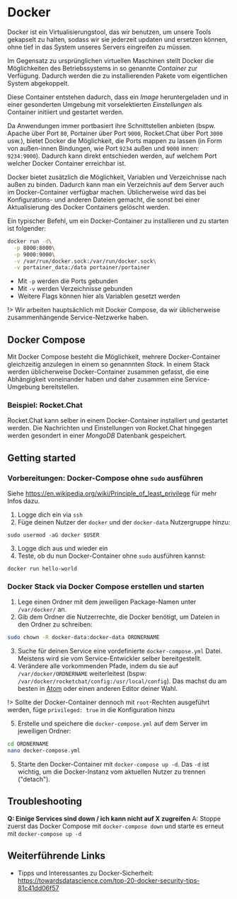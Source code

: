 # Docker

Docker ist ein Virtualisierungstool, das wir benutzen, um unsere Tools gekapselt zu halten, sodass wir sie jederzeit updaten und ersetzen können, ohne tief in das System unseres Servers eingreifen zu müssen.

Im Gegensatz zu ursprünglichen virtuellen Maschinen stellt Docker die Möglichkeiten des Betriebssystems in so genannte *Container* zur Verfügung. Dadurch werden die zu installierenden Pakete vom eigentlichen System abgekoppelt.

Diese Container entstehen dadurch, dass ein *Image* heruntergeladen und in einer gesonderten Umgebung mit vorselektierten *Einstellungen* als Container initiiert und gestartet werden.

Da Anwendungen immer portbasiert ihre Schnittstellen anbieten (bspw. Apache über Port `80`, Portainer über Port `9000`, Rocket.Chat über Port `3000` usw.), bietet Docker die Möglichkeit, die Ports mappen zu lassen (in Form von außen-innen Bindungen, wie Port `9234` außen und `9000` innen: `9234:9000`). Dadurch kann direkt entschieden werden, auf welchem Port welcher Docker Container erreichbar ist.

Docker bietet zusätzlich die Möglichkeit, Variablen und Verzeichnisse nach außen zu binden. Dadurch kann man ein Verzeichnis auf dem Server auch im Docker-Container verfügbar machen. Üblicherweise wird das bei Konfigurations- und anderen Dateien gemacht, die sonst bei einer Aktualisierung des Docker Containers gelöscht werden.

Ein typischer Befehl, um ein Docker-Container zu installieren und zu starten ist folgender:

```bash
docker run -d\
  -p 8000:8000\
  -p 9000:9000\
  -v /var/run/docker.sock:/var/run/docker.sock\
  -v portainer_data:/data portainer/portainer
```

- Mit `-p` werden die Ports gebunden
- Mit `-v` werden Verzeichnisse gebunden
- Weitere Flags können hier als Variablen gesetzt werden

!> Wir arbeiten hauptsächlich mit Docker Compose, da wir üblicherweise zusammenhängende Service-Netzwerke haben.

## Docker Compose

Mit Docker Compose besteht die Möglichkeit, mehrere Docker-Container gleichzeitig anzulegen in einem so genannnten *Stack*. In einem Stack werden üblicherweise Docker-Container zusammen gefasst, die eine Abhängigkeit voneinander haben und daher zusammen eine Service-Umgebung bereitstellen.

### Beispiel: Rocket.Chat
Rocket.Chat kann selber in einem Docker-Container installiert und gestartet werden. Die Nachrichten und Einstellungen von Rocket.Chat hingegen werden gesondert in einer *MongoDB* Datenbank gespeichert.

## Getting started

### Vorbereitungen: Docker-Compose ohne `sudo` ausführen
Siehe <https://en.wikipedia.org/wiki/Principle_of_least_privilege> für mehr Infos dazu.

1. Logge dich ein via `ssh`
2. Füge deinen Nutzer der `docker` und der `docker-data` Nutzergruppe hinzu:
```
sudo usermod -aG docker $USER
```
3. Logge dich aus und wieder ein
4. Teste, ob du nun Docker-Container ohne `sudo` ausführen kannst:
```
docker run hello-world
```

### Docker Stack via Docker Compose erstellen und starten

1. Lege einen Ordner mit dem jeweiligen Package-Namen unter `/var/docker/` an.
2. Gib dem Ordner die Nutzerrechte, die Docker benötigt, um Dateien in den Ordner zu schreiben:
```bash
sudo chown -R docker-data:docker-data ORDNERNAME
```
3. Suche für deinen Service eine vordefinierte `docker-compose.yml` Datei. Meistens wird sie vom Service-Entwickler selber bereitgestellt.
4. Verändere alle vorkommenden Pfade, indem du sie auf `/var/docker/ORDNERNAME` weiterleitest (bspw: `/var/docker/rocketchat/config:/usr/local/config`). Das machst du am besten in [Atom](https://atom.io) oder einen anderen Editor deiner Wahl.

!> Sollte der Docker-Container dennoch mit `root`-Rechten ausgeführt werden, füge `privileged: true` in die Konfiguration hinzu

5. Erstelle und speichere die `docker-compose.yml` auf dem Server im jeweiligen Ordner:
```bash
cd ORDNERNAME
nano docker-compose.yml
```
5. Starte den Docker-Container mit `docker-compose up -d`. Das `-d` ist wichtig, um die Docker-Instanz vom aktuellen Nutzer zu trennen ("detach").

## Troubleshooting

**Q: Einige Services sind down / ich kann nicht auf X zugreifen**
A: Stoppe zuerst das Docker Compose mit `docker-compose down` und starte es erneut mit `docker-compose up -d`

## Weiterführende Links

- Tipps und Interessantes zu Docker-Sicherheit: <https://towardsdatascience.com/top-20-docker-security-tips-81c41dd06f57>
